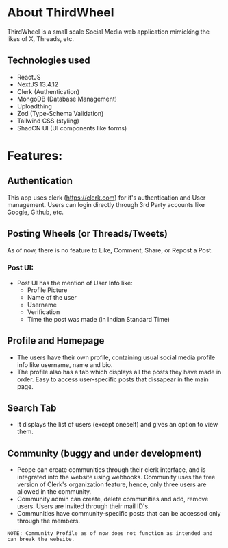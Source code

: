 # About ThirdWheel

ThirdWheel is a small scale Social Media web application mimicking the likes of X, Threads, etc.

## Technologies used

-   ReactJS
-   NextJS 13.4.12
-   Clerk (Authentication)
-   MongoDB (Database Management)
-   Uploadthing
-   Zod (Type-Schema Validation)
-   Tailwind CSS (styling)
-   ShadCN UI (UI components like forms)

# Features:

## Authentication

This app uses clerk (https://clerk.com) for it's authentication and User management. Users can login directly through 3rd Party accounts like Google, Github, etc.

## Posting Wheels (or Threads/Tweets)

As of now, there is no feature to Like, Comment, Share, or Repost a Post.

### Post UI:

-   Post UI has the mention of User Info like:
    -   Profile Picture
    -   Name of the user
    -   Username
    -   Verification
    -   Time the post was made (in Indian Standard Time)

## Profile and Homepage

-   The users have their own profile, containing usual social media profile info like username, name and bio.
-   The profile also has a tab which displays all the posts they have made in order. Easy to access user-specific posts that dissapear in the main page.

## Search Tab

-   It displays the list of users (except oneself) and gives an option to view them.

## Community (buggy and under development)

-   Peope can create communities through their clerk interface, and is integrated into the website using webhooks. Community uses the free version of Clerk's organization feature, hence, only three users are allowed in the community.
-   Community admin can create, delete communities and add, remove users. Users are invited through their mail ID's.
-   Communities have community-specific posts that can be accessed only through the members.

`NOTE: Community Profile as of now does not function as intended and can break the website.`

